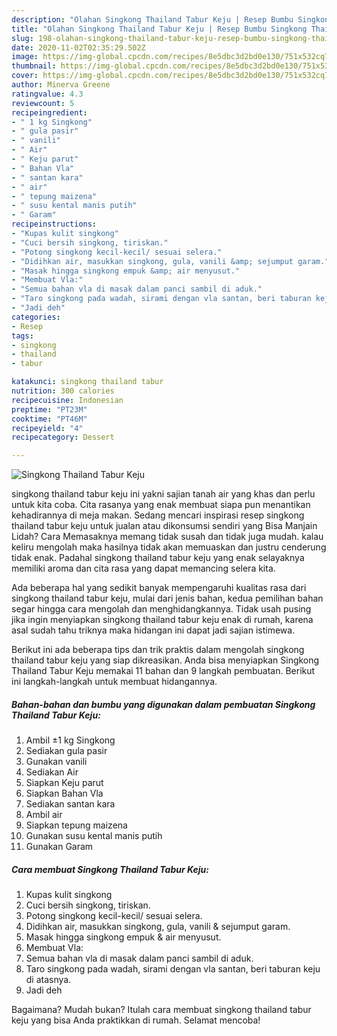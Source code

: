 ```yaml
---
description: "Olahan Singkong Thailand Tabur Keju | Resep Bumbu Singkong Thailand Tabur Keju Yang Paling Enak"
title: "Olahan Singkong Thailand Tabur Keju | Resep Bumbu Singkong Thailand Tabur Keju Yang Paling Enak"
slug: 198-olahan-singkong-thailand-tabur-keju-resep-bumbu-singkong-thailand-tabur-keju-yang-paling-enak
date: 2020-11-02T02:35:29.502Z
image: https://img-global.cpcdn.com/recipes/8e5dbc3d2bd0e130/751x532cq70/singkong-thailand-tabur-keju-foto-resep-utama.jpg
thumbnail: https://img-global.cpcdn.com/recipes/8e5dbc3d2bd0e130/751x532cq70/singkong-thailand-tabur-keju-foto-resep-utama.jpg
cover: https://img-global.cpcdn.com/recipes/8e5dbc3d2bd0e130/751x532cq70/singkong-thailand-tabur-keju-foto-resep-utama.jpg
author: Minerva Greene
ratingvalue: 4.3
reviewcount: 5
recipeingredient:
- " 1 kg Singkong"
- " gula pasir"
- " vanili"
- " Air"
- " Keju parut"
- " Bahan Vla"
- " santan kara"
- " air"
- " tepung maizena"
- " susu kental manis putih"
- " Garam"
recipeinstructions:
- "Kupas kulit singkong"
- "Cuci bersih singkong, tiriskan."
- "Potong singkong kecil-kecil/ sesuai selera."
- "Didihkan air, masukkan singkong, gula, vanili &amp; sejumput garam."
- "Masak hingga singkong empuk &amp; air menyusut."
- "Membuat Vla:"
- "Semua bahan vla di masak dalam panci sambil di aduk."
- "Taro singkong pada wadah, sirami dengan vla santan, beri taburan keju di atasnya."
- "Jadi deh"
categories:
- Resep
tags:
- singkong
- thailand
- tabur

katakunci: singkong thailand tabur 
nutrition: 300 calories
recipecuisine: Indonesian
preptime: "PT23M"
cooktime: "PT46M"
recipeyield: "4"
recipecategory: Dessert

---
```



![Singkong Thailand Tabur Keju](https://img-global.cpcdn.com/recipes/8e5dbc3d2bd0e130/751x532cq70/singkong-thailand-tabur-keju-foto-resep-utama.jpg)


singkong thailand tabur keju ini yakni sajian tanah air yang khas dan perlu untuk kita coba. Cita rasanya yang enak membuat siapa pun menantikan kehadirannya di meja makan.
Sedang mencari inspirasi resep singkong thailand tabur keju untuk jualan atau dikonsumsi sendiri yang Bisa Manjain Lidah? Cara Memasaknya memang tidak susah dan tidak juga mudah. kalau keliru mengolah maka hasilnya tidak akan memuaskan dan justru cenderung tidak enak. Padahal singkong thailand tabur keju yang enak selayaknya memiliki aroma dan cita rasa yang dapat memancing selera kita.



Ada beberapa hal yang sedikit banyak mempengaruhi kualitas rasa dari singkong thailand tabur keju, mulai dari jenis bahan, kedua pemilihan bahan segar hingga cara mengolah dan menghidangkannya. Tidak usah pusing jika ingin menyiapkan singkong thailand tabur keju enak di rumah, karena asal sudah tahu triknya maka hidangan ini dapat jadi sajian istimewa.


Berikut ini ada beberapa tips dan trik praktis dalam mengolah singkong thailand tabur keju yang siap dikreasikan. Anda bisa menyiapkan Singkong Thailand Tabur Keju memakai 11 bahan dan 9 langkah pembuatan. Berikut ini langkah-langkah untuk membuat hidangannya.

<!--inarticleads1-->

##### Bahan-bahan dan bumbu yang digunakan dalam pembuatan Singkong Thailand Tabur Keju:

1. Ambil  ±1 kg Singkong
1. Sediakan  gula pasir
1. Gunakan  vanili
1. Sediakan  Air
1. Siapkan  Keju parut
1. Siapkan  Bahan Vla
1. Sediakan  santan kara
1. Ambil  air
1. Siapkan  tepung maizena
1. Gunakan  susu kental manis putih
1. Gunakan  Garam




<!--inarticleads2-->

##### Cara membuat Singkong Thailand Tabur Keju:

1. Kupas kulit singkong
1. Cuci bersih singkong, tiriskan.
1. Potong singkong kecil-kecil/ sesuai selera.
1. Didihkan air, masukkan singkong, gula, vanili &amp; sejumput garam.
1. Masak hingga singkong empuk &amp; air menyusut.
1. Membuat Vla:
1. Semua bahan vla di masak dalam panci sambil di aduk.
1. Taro singkong pada wadah, sirami dengan vla santan, beri taburan keju di atasnya.
1. Jadi deh




Bagaimana? Mudah bukan? Itulah cara membuat singkong thailand tabur keju yang bisa Anda praktikkan di rumah. Selamat mencoba!
